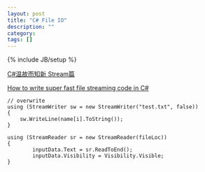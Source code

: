 ```yaml
---
layout: post
title: "C# File IO"
description: ""
category: 
tags: []
---
```

{% include JB/setup %}

[C#温故而知新 Stream篇](http://www.cnblogs.com/JimmyZheng/archive/2012/03/25/2416841.html)

[How to write super fast file streaming code in C#](http://stackoverflow.com/questions/955911/how-to-write-super-fast-file-streaming-code-in-c)


	// overwrite
	using (StreamWriter sw = new StreamWriter("test.txt", false))
	{
        sw.WriteLine(name[i].ToString());
	}
	
	using (StreamReader sr = new StreamReader(fileLoc))
	{
			inputData.Text = sr.ReadToEnd();
			inputData.Visibility = Visibility.Visible;
	}
